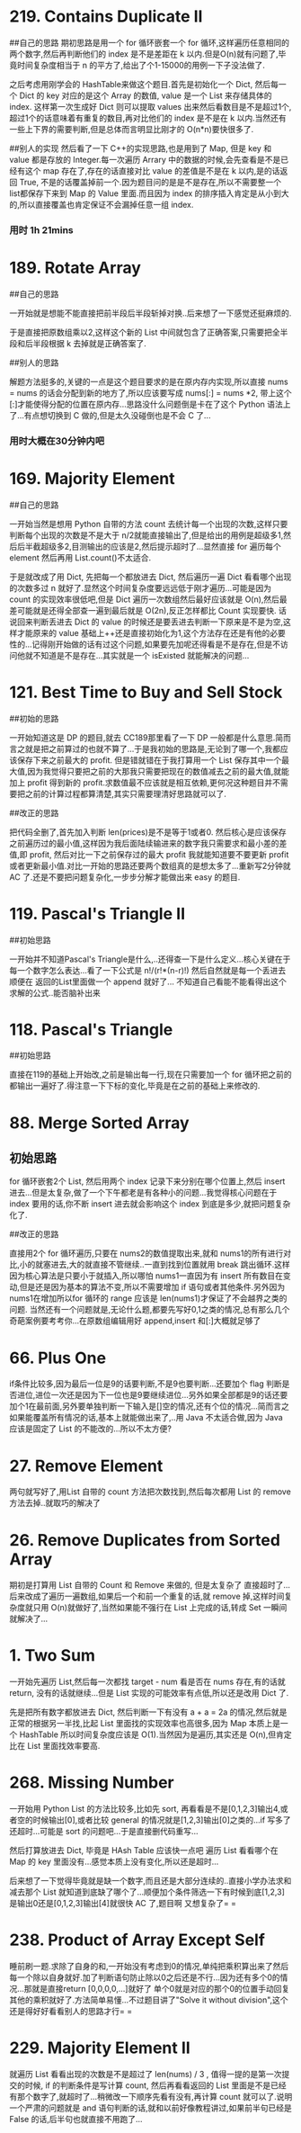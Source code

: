 
# 219. Contains Duplicate II

##自己的思路
期初思路是用一个 for 循环嵌套一个 for 循环,这样遍历任意相同的两个数字,然后再判断他们的 index 是不是差距在 k 以内.但是O(n)就有问题了,毕竟时间复杂度相当于 n 的平方了,给出了个1-15000的用例一下子没法做了.

之后考虑用刚学会的 HashTable来做这个题目.首先是初始化一个 Dict, 然后每一个 Dict 的 key 对应的是这个 Array 的数值, value 是一个 List 来存储具体的 index. 这样第一次生成好 Dict 则可以提取 values 出来然后看数目是不是超过1个,超过1个的话意味着有重复的数目,再对比他们的 index 是不是在 k 以内.当然还有一些上下界的需要判断,但是总体而言明显比刚才的 O(n*n)要快很多了.

##别人的实现
然后看了一下 C++的实现思路,也是用到了 Map, 但是 key 和 value 都是存放的 Integer.每一次遍历 Arrary 中的数据的时候,会先查看是不是已经有这个 map 存在了,存在的话直接对比 value 的差值是不是在 k 以内,是的话返回 True, 不是的话覆盖掉前一个.因为题目问的是是不是存在,所以不需要整一个 list都保存下来到 Map 的 Value 里面.而且因为 index 的排序插入肯定是从小到大的,所以直接覆盖也肯定保证不会漏掉任意一组 index.

### 用时 1h 21mins


# 189. Rotate Array

##自己的思路

一开始就是想能不能直接把前半段后半段斩掉对换..后来想了一下感觉还挺麻烦的.

于是直接把原数组乘以2,这样这个新的 List 中间就包含了正确答案,只需要把全半段和后半段根据 k 去掉就是正确答案了.

##别人的思路

解题方法挺多的,关键的一点是这个题目要求的是在原内存内实现,所以直接 nums = nums 的话会分配到新的地方了,所以应该要写成 nums[:] = nums *2, 带上这个[:]才能使得分配的位置在原内存...思路没什么问题倒是卡在了这个 Python 语法上了...有点想切换到 C 做的,但是太久没碰倒也是不会 C 了...

### 用时大概在30分钟内吧


# 169. Majority Element

##自己的思路

一开始当然是想用 Python 自带的方法 count 去统计每一个出现的次数,这样只要判断每个出现的次数是不是大于 n/2就能直接输出了,但是给出的用例是超级多1,然后后半截超级多2,目测输出的应该是2,然后提示超时了...显然直接 for 遍历每个 element 然后再用 List.count()不太适合.

于是就改成了用 Dict, 先把每一个都放进去 Dict, 然后遍历一遍 Dict 看看哪个出现的次数多过 n 就好了.显然这个时间复杂度要远远低于刚才遍历...可能是因为 count 的实现效率很低吧,但是 Dict 遍历一次数组然后最好应该就是 O(n),然后最差可能就是还得全部查一遍到最后就是 O(2n),反正怎样都比 Count 实现要快.
话说回来判断丢进去 Dict 的 value 的时候还是要丢进去判断一下原来是不是为空,这样才能原来的 value 基础上++还是直接初始化为1,这个方法存在还是有他的必要性的...记得刚开始做的话有过这个问题,如果要先加呢还得看是不是存在,但是不访问他就不知道是不是存在...其实就是一个 isExisted 就能解决的问题...


# 121. Best Time to Buy and Sell Stock

##初始的思路

一开始知道这是 DP 的题目,就去 CC189那里看了一下 DP 一般都是什么意思.简而言之就是把之前算过的也就不算了...于是我初始的思路是,无论到了哪一个,我都应该保存下来之前最大的 profit. 但是错就错在于我打算用一个 List 保存其中一个最大值,因为我觉得只要把之前的大那我只需要把现在的数值减去之前的最大值,就能加上 profit 得到新的 profit.求数值最不应该就是相互依赖,更何况这种题目并不需要把之前的计算过程都算清楚,其实只需要理清好思路就可以了.

##改正的思路

把代码全删了,首先加入判断 len(prices)是不是等于1或者0.
然后核心是应该保存之前遍历过的最小值,这样因为我后面陆续输进来的数字我只需要求和最小差的差值,即 profit, 然后对比一下之前保存过的最大 profit 我就能知道要不要更新 profit 或者更新最小值.对比一开始的思路还要两个数组真的是想太多了...重新写2分钟就 AC 了.还是不要把问题复杂化,一步步分解才能做出来 easy 的题目.

# 119. Pascal's Triangle II

##初始思路

一开始并不知道Pascal's Triangle是什么,..还得查一下是什么定义...核心关键在于每一个数字怎么表达...看了一下公式是 n!/(r!*(n-r)!) 然后自然就是每一个丢进去顺便在 返回的List里面做一个 append 就好了... 不知道自己看能不能看得出这个求解的公式..能否脑补出来

# 118. Pascal's Triangle

##初始思路

直接在119的基础上开始改,之前是输出每一行,现在只需要加一个 for 循环把之前的都输出一遍好了.得注意一下下标的变化,毕竟是在之前的基础上来修改的.

# 88. Merge Sorted Array

## 初始思路

for 循环嵌套2个 List, 然后用两个 index 记录下来分别在哪个位置上,然后 insert 进去...但是太复杂,做了一个下午都老是有各种小的问题...我觉得核心问题在于 index 要用的话,你不断 insert 进去就会影响这个 index 到底是多少,就把问题复杂化了.

##改正的思路

直接用2个 for 循环遍历,只要在 nums2的数值提取出来,就和 nums1的所有进行对比,小的就塞进去,大的就直接不管继续..一直到找到位置就用 break 跳出循环.这样因为核心算法是只要小于就插入,所以哪怕 nums1一直因为有 insert 所有数目在变动,但是还是因为基本的算法不变,所以不需要增加 if 语句或者其他条件.另外因为 nums1在增加所以for 循环的 range 应该是 len(nums1)才保证了不会越界之类的问题. 当然还有一个问题就是,无论什么题,都要先写好0,1之类的情况,总有那么几个奇葩案例要考考你...在原数组编辑用好 append,insert 和[:]大概就足够了


# 66. Plus One

if条件比较多,因为最后一位是9的话要判断,不是9也要判断...还要加个 flag 判断是否进位,进位一次还是因为下一位也是9要继续进位...另外如果全部都是9的话还要加个1在最前面,另外要单独判断一下输入是[]空的情况,还有个位的情况...简而言之如果能覆盖所有情况的话,基本上就能做出来了,..用 Java 不太适合做,因为 Java 应该是固定了 List 的不能改的...所以不太方便?


# 27. Remove Element

两句就写好了,用List 自带的 count 方法把次数找到,然后每次都用 List 的 remove 方法去掉..就取巧的解决了

# 26. Remove Duplicates from Sorted Array

期初是打算用 List 自带的 Count 和 Remove 来做的, 但是太复杂了 直接超时了...
后来改成了遍历一遍数组,如果后一个和前一个重复的话,就 remove 掉,这样时间复杂度就只用 O(n)就做好了,当然如果能不强行在 List 上完成的话,转成 Set 一瞬间就解决了...

# 1. Two Sum

一开始先遍历 List,然后每一次都找 target - num 看是否在 nums 存在,有的话就 return, 没有的话就继续...但是 List 实现的可能效率有点低,所以还是改用 Dict 了.

先是把所有数字都放进去 Dict, 然后判断一下有没有 a + a = 2a 的情况,然后就是正常的根据另一半找,比起 List 里面找的实现效率也高很多,因为 Map 本质上是一个 HashTable 所以时间复杂度应该是 O(1).当然因为是遍历,其实还是 O(n),但肯定比在 List 里面找效率要高.

# 268. Missing Number

一开始用 Python List 的方法比较多,比如先 sort, 再看看是不是[0,1,2,3]输出4,或者空的时候输出[0],或者比较 general 的情况就是[1,2,3]输出[0]之类的...if 写多了还超时...可能是 sort 的问题吧...于是直接删代码重写...

然后打算放进去 Dict, 毕竟是 HAsh Table 应该快一点吧 遍历 List 看看哪个在 Map 的 key 里面没有...感觉本质上没有变化,所以还是超时...

后来想了一下觉得毕竟就是缺一个数字,而且还是大部分连续的..直接小学办法求和减去那个 List 就知道到底缺了哪个了...顺便加个条件筛选一下有时候到底[1,2,3]是输出0还是[0,1,2,3]输出[4]就很快 AC 了,题目啊 又想复杂了= =

# 238. Product of Array Except Self

睡前刷一题.求除了自身的和,一开始没有考虑到0的情况,单纯把乘积算出来了然后每一个除以自身就好.加了判断语句防止除以0之后还是不行...因为还有多个0的情况...那就是直接return [0,0,0,0,...]就好了 单个0就是对应的那个0的位置手动回复其他的乘积就好了.方法简单易懂...不过题目讲了"Solve it without division",这个还是得好好看看别人的思路才行= =


# 229. Majority Element II

就遍历 List 看看出现的次数是不是超过了 len(nums) / 3 , 值得一提的是第一次提交的时候, if 的判断条件是写计算 count, 然后再看看返回的 List 里面是不是已经有那个数字了,就超时了...稍微改一下顺序先看有没有,再计算 count 就可以了.说明一个严肃的问题就是 and 语句判断的话,就和以前好像教程讲过,如果前半句已经是 False 的话,后半句也就直接不用跑了...





